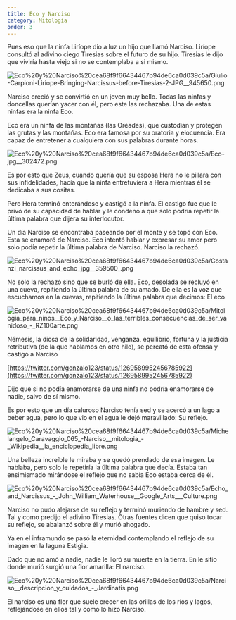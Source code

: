 ```yaml
---
title: Eco y Narciso
category: Mitología
order: 3
---
```



Pues eso que la ninfa Liríope dio a luz un hijo que llamó Narciso. Liríope consultó al adivino ciego Tiresias sobre el futuro de su hijo. Tiresias le dijo que viviría hasta viejo si no se contemplaba a si mismo.

![Eco%20y%20Narciso%20cea68f9f66434467b94de6ca0d039c5a/Giulio-Carpioni-Liriope-Bringing-Narcissus-before-Tiresias-2-_JPG__945650_.png](Eco%20y%20Narciso%20cea68f9f66434467b94de6ca0d039c5a/Giulio-Carpioni-Liriope-Bringing-Narcissus-before-Tiresias-2-_JPG__945650_.png)

Narciso creció y se convirtió en un joven muy bello. Todas las ninfas y doncellas querían yacer con él, pero este las rechazaba. Una de estas ninfas era la ninfa Eco.

Eco era un ninfa de las montañas (las Oréades), que custodian y protegen las grutas y las montañas. Eco era famosa por su oratoria y elocuencia. Era capaz de entretener a cualquiera con sus palabras durante horas.

![Eco%20y%20Narciso%20cea68f9f66434467b94de6ca0d039c5a/Eco-_jpg__302472_.png](Eco%20y%20Narciso%20cea68f9f66434467b94de6ca0d039c5a/Eco-_jpg__302472_.png)

Es por esto que Zeus, cuando quería que su esposa Hera no le pillara con sus infidelidades, hacía que la ninfa entretuviera a Hera mientras él se dedicaba a sus cositas.

Pero Hera terminó enterándose y castigó a la ninfa. El castigo fue que le privó de su capacidad de hablar y le condenó a que solo podría repetir la última palabra que dijera su interlocutor. 

Un día Narciso se encontraba paseando por el monte y se topó con Eco. Esta se enamoró de Narciso. Eco intentó hablar y expresar su amor pero solo podía repetir la última palabra de Narciso. Narciso la rechazó.

![Eco%20y%20Narciso%20cea68f9f66434467b94de6ca0d039c5a/Costanzi_narcissus_and_echo_jpg__359500_.png](Eco%20y%20Narciso%20cea68f9f66434467b94de6ca0d039c5a/Costanzi_narcissus_and_echo_jpg__359500_.png)

No solo la rechazó sino que se burló de ella. Eco, desolada se recluyó  en una cueva, repitiendo la última palabra de su amado. De ella es la voz que escuchamos en la cuevas, repitiendo la última palabra que decimos: El eco

![Eco%20y%20Narciso%20cea68f9f66434467b94de6ca0d039c5a/Mitologia_para_ninos__Eco_y_Narciso__o_las_terribles_consecuencias_de_ser_vanidoso_-_RZ100arte.png](Eco%20y%20Narciso%20cea68f9f66434467b94de6ca0d039c5a/Mitologia_para_ninos__Eco_y_Narciso__o_las_terribles_consecuencias_de_ser_vanidoso_-_RZ100arte.png)

Némesis, la diosa de la solidaridad, venganza, equilibrio, fortuna y la justicia retributiva (de la que hablamos en otro hilo), se percató de esta ofensa y castigó a Narciso

[https://twitter.com/gonzalo123/status/1269589952456785922](https://twitter.com/gonzalo123/status/1269589952456785922)

Dijo que si no podía enamorarse de una ninfa no podría enamorarse de nadie, salvo de sí mismo.

Es por esto que un día caluroso Narciso tenía sed y se acercó a un lago a beber agua, pero lo que vio en el agua le dejó maravillado: Su reflejo.

![Eco%20y%20Narciso%20cea68f9f66434467b94de6ca0d039c5a/Michelangelo_Caravaggio_065_-_Narciso__mitologia__-_Wikipedia__la_enciclopedia_libre.png](Eco%20y%20Narciso%20cea68f9f66434467b94de6ca0d039c5a/Michelangelo_Caravaggio_065_-_Narciso__mitologia__-_Wikipedia__la_enciclopedia_libre.png)

Una belleza increíble le miraba y se quedó prendado de esa imagen. Le hablaba, pero solo le repetiría la última palabra que decía. Estaba tan ensimismado mirándose el reflejo que no sabía Eco estaba cerca de él.

![Eco%20y%20Narciso%20cea68f9f66434467b94de6ca0d039c5a/Echo_and_Narcissus_-_John_William_Waterhouse__Google_Arts___Culture.png](Eco%20y%20Narciso%20cea68f9f66434467b94de6ca0d039c5a/Echo_and_Narcissus_-_John_William_Waterhouse__Google_Arts___Culture.png)

Narciso no pudo alejarse de su reflejo y terminó muriendo de hambre y sed. Tal y como predijo el adivino Tiresias. Otras fuentes dicen que quiso tocar su reflejo, se abalanzó sobre él y murió ahogado.

Ya en el inframundo se pasó la eternidad contemplando el reflejo de su imagen en la laguna Estigia.

Dado que no amó a nadie, nadie le lloró su muerte en la tierra. En le sitio donde murió surgió una flor amarilla: El narciso.

![Eco%20y%20Narciso%20cea68f9f66434467b94de6ca0d039c5a/Narciso__descripcion_y_cuidados_-_Jardinatis.png](Eco%20y%20Narciso%20cea68f9f66434467b94de6ca0d039c5a/Narciso__descripcion_y_cuidados_-_Jardinatis.png)

El narciso es una flor que suele crecer en las orillas de los ríos y lagos, reflejándose en ellos tal y como lo hizo Narciso.